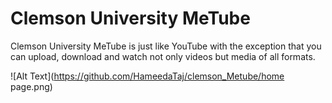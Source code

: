 # Clemson University MeTube
Clemson University MeTube is just like YouTube with the exception that you can upload, download and watch not only videos but media of all formats.


![Alt Text](https://github.com/HameedaTaj/clemson_Metube/home page.png)
